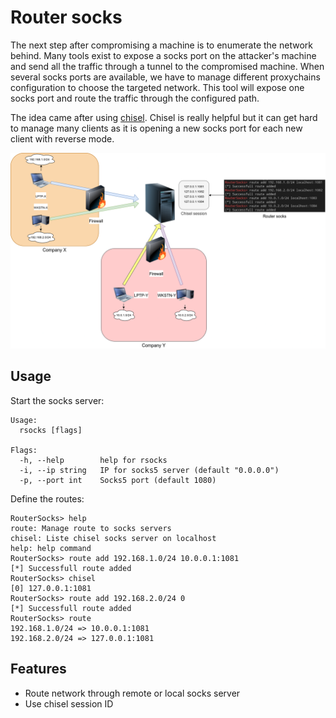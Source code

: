 Router socks
======

The next step after compromising a machine is to enumerate the network behind. Many tools exist to expose a socks port on the attacker's machine and send all the traffic through a tunnel to the compromised machine. When several socks ports are available, we have to manage different proxychains configuration to choose the targeted network.
This tool will expose one socks port and route the traffic through the configured path.


The idea came after using [chisel](https://github.com/jpillora/chisel). Chisel is really helpful but it can get hard to manage many clients as it is opening a new socks port for each new client with reverse mode.

![Schema](./images/schema.png)

## Usage

Start the socks server:

```
Usage:
  rsocks [flags]

Flags:
  -h, --help        help for rsocks
  -i, --ip string   IP for socks5 server (default "0.0.0.0")
  -p, --port int    Socks5 port (default 1080)
```
Define the routes:
```
RouterSocks> help
route: Manage route to socks servers
chisel: Liste chisel socks server on localhost
help: help command
RouterSocks> route add 192.168.1.0/24 10.0.0.1:1081
[*] Successfull route added
RouterSocks> chisel
[0] 127.0.0.1:1081
RouterSocks> route add 192.168.2.0/24 0
[*] Successfull route added
RouterSocks> route
192.168.1.0/24 => 10.0.0.1:1081
192.168.2.0/24 => 127.0.0.1:1081
```

## Features
- Route network through remote or local socks server
- Use chisel session ID
